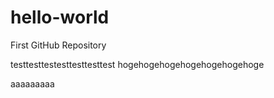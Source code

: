 # hello-world
First GitHub Repository

testtesttestesttesttesttest
hogehogehogehogehogehogehoge

<!-- add from home -->
aaaaaaaaa
